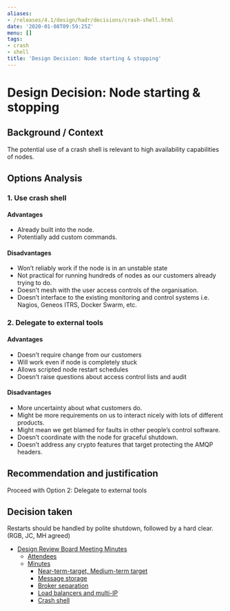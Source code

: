 ```yaml
---
aliases:
- /releases/4.1/design/hadr/decisions/crash-shell.html
date: '2020-01-08T09:59:25Z'
menu: []
tags:
- crash
- shell
title: 'Design Decision: Node starting & stopping'
---
```



# Design Decision: Node starting & stopping


## Background / Context

The potential use of a crash shell is relevant to high availability capabilities of nodes.


## Options Analysis


### 1. Use crash shell


#### Advantages


* Already built into the node.
* Potentially add custom commands.


#### Disadvantages


* Won’t reliably work if the node is in an unstable state
* Not practical for running hundreds of nodes as our customers already trying to do.
* Doesn’t mesh with the user access controls of the organisation.
* Doesn’t interface to the existing monitoring and control systems i.e. Nagios, Geneos ITRS, Docker Swarm, etc.


### 2. Delegate to external tools


#### Advantages


* Doesn’t require change from our customers
* Will work even if node is completely stuck
* Allows scripted node restart schedules
* Doesn’t raise questions about access control lists and audit


#### Disadvantages


* More uncertainty about what customers do.
* Might be more requirements on us to interact nicely with lots of different products.
* Might mean we get blamed for faults in other people’s control software.
* Doesn’t coordinate with the node for graceful shutdown.
* Doesn’t address any crypto features that target protecting the AMQP headers.


## Recommendation and justification

Proceed with Option 2: Delegate to external tools


## Decision taken

Restarts should be handled by polite shutdown, followed by a hard clear. (RGB, JC, MH agreed)



* [Design Review Board Meeting Minutes](drb-meeting-20171116.md)
    * [Attendees](drb-meeting-20171116.md#attendees)
    * [Minutes](drb-meeting-20171116.md#minutes)
        * [Near-term-target, Medium-term target](drb-meeting-20171116.md#near-term-target-medium-term-target)
        * [Message storage](drb-meeting-20171116.md#id1)
        * [Broker separation](drb-meeting-20171116.md#id2)
        * [Load balancers and multi-IP](drb-meeting-20171116.md#id3)
        * [Crash shell](drb-meeting-20171116.md#id4)







